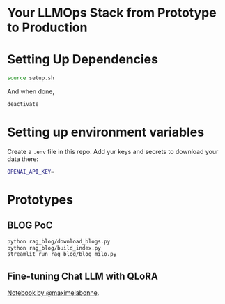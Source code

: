 # Your LLMOps Stack from Prototype to Production

# Setting Up Dependencies

```sh
source setup.sh
```

And when done,

```sh
deactivate
```

# Setting up environment variables

Create a `.env` file in this repo. Add yur keys and secrets to download your data there:

```sh
OPENAI_API_KEY=
```

# Prototypes
## BLOG PoC
```sh
python rag_blog/download_blogs.py
python rag_blog/build_index.py
streamlit run rag_blog/blog_milo.py
```

## Fine-tuning Chat LLM with QLoRA
[Notebook by @maximelabonne](https://colab.research.google.com/drive/1PEQyJO1-f6j0S_XJ8DV50NkpzasXkrzd).
